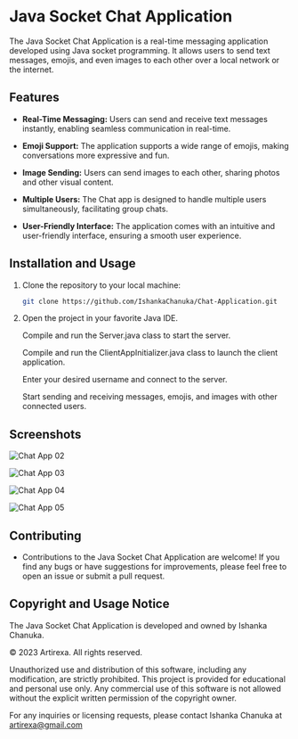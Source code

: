 # Java Socket Chat Application

The Java Socket Chat Application is a real-time messaging application developed using Java socket programming. It allows users to send text messages, emojis, and even images to each other over a local network or the internet.

## Features

- **Real-Time Messaging:** Users can send and receive text messages instantly, enabling seamless communication in real-time.

- **Emoji Support:** The application supports a wide range of emojis, making conversations more expressive and fun.

- **Image Sending:** Users can send images to each other, sharing photos and other visual content.

- **Multiple Users:** The Chat app is designed to handle multiple users simultaneously, facilitating group chats.

- **User-Friendly Interface:** The application comes with an intuitive and user-friendly interface, ensuring a smooth user experience.

## Installation and Usage

1. Clone the repository to your local machine:
   ```bash
   git clone https://github.com/IshankaChanuka/Chat-Application.git
   
2. Open the project in your favorite Java IDE.
 
   Compile and run the Server.java class to start the server.
   
   Compile and run the ClientAppInitializer.java class to launch the client application.
   
   Enter your desired username and connect to the server.
   
   Start sending and receiving messages, emojis, and images with other connected users.
   
## Screenshots


![Chat App 02](https://github.com/IshankaChanuka/Chat-Application/assets/108236918/f9d79b70-2673-464f-90b7-bcc3dec4f8d2)

![Chat App 03](https://github.com/IshankaChanuka/Chat-Application/assets/108236918/4f6337d2-e1e9-420f-a483-6388aa436a30)

![Chat App 04](https://github.com/IshankaChanuka/Chat-Application/assets/108236918/bf939bd4-f0f2-4965-a659-2eef16f8c6b5)

![Chat App 05](https://github.com/IshankaChanuka/Chat-Application/assets/108236918/e2efd760-a9c0-40d3-ab3f-7cafd4e4dac1)

## Contributing
-  Contributions to the Java Socket Chat Application are welcome! If you find any bugs or have suggestions for improvements, please feel free to open an issue or submit a pull request.

## Copyright and Usage Notice

The Java Socket Chat Application is developed and owned by Ishanka Chanuka.

© 2023 Artirexa. All rights reserved.

Unauthorized use and distribution of this software, including any modification, are strictly prohibited. This project is provided for educational and personal use only. Any commercial use of this software is not allowed without the explicit written permission of the copyright owner.

For any inquiries or licensing requests, please contact Ishanka Chanuka at artirexa@gmail.com

